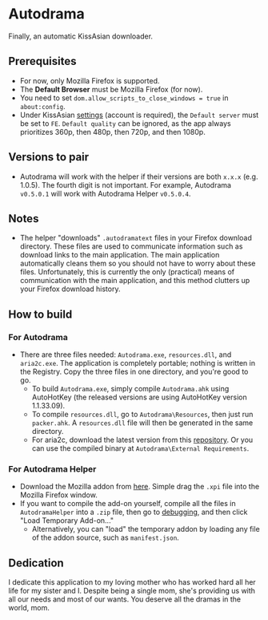# Autodrama
Finally, an automatic KissAsian downloader.

## Prerequisites
- For now, only Mozilla Firefox is supported.
- The **Default Browser** must be Mozilla Firefox (for now).
- You need to set `dom.allow_scripts_to_close_windows = true` in `about:config`.
- Under KissAsian [settings](https://kissasian.li/Profile) (account is required), the `Default server` must be set to `FE`. `Default quality` can be ignored, as the app always prioritizes 360p, then 480p, then 720p, and then 1080p.

## Versions to pair
- Autodrama will work with the helper if their versions are both `x.x.x` (e.g. 1.0.5). The fourth digit is not important. For example, Autodrama `v0.5.0.1` will work with Autodrama Helper `v0.5.0.4`.

## Notes
- The helper "downloads" `.autodramatext` files in your Firefox download directory. These files are used to communicate information such as download links to the main application. The main application automatically cleans them so you should not have to worry about these files. Unfortunately, this is currently the only (practical) means of communication with the main application, and this method clutters up your Firefox download history.
  
## How to build
### For Autodrama
- There are three files needed: `Autodrama.exe`, `resources.dll`, and `aria2c.exe`. The application is completely portable; nothing is written in the Registry. Copy the three files in one directory, and you're good to go.
  - To build `Autodrama.exe`, simply compile `Autodrama.ahk` using AutoHotKey (the released versions are using AutoHotKey version 1.1.33.09).
  - To compile `resources.dll`, go to `Autodrama\Resources`, then just run `packer.ahk`. A `resources.dll` file will then be generated in the same directory.
  - For aria2c, download the latest version from this [repository](https://github.com/aria2/aria2). Or you can use the compiled binary at `Autodrama\External Requirements`.
### For Autodrama Helper
- Download the Mozilla addon from [here](https://addons.mozilla.org/en-US/developers/). Simple drag the `.xpi` file into the Mozilla Firefox window.
- If you want to compile the add-on yourself, compile all the files in `AutodramaHelper` into a `.zip` file, then go to [debugging](about:debugging#/runtime/this-firefox), and then click "Load Temporary Add-on..."
  - Alternatively, you can "load" the temporary addon by loading any file of the addon source, such as `manifest.json`.

## Dedication
I dedicate this application to my loving mother who has worked hard all her life for my sister and I. Despite being a single mom, she's providing us with all our needs and most of our wants. You deserve all the dramas in the world, mom.

